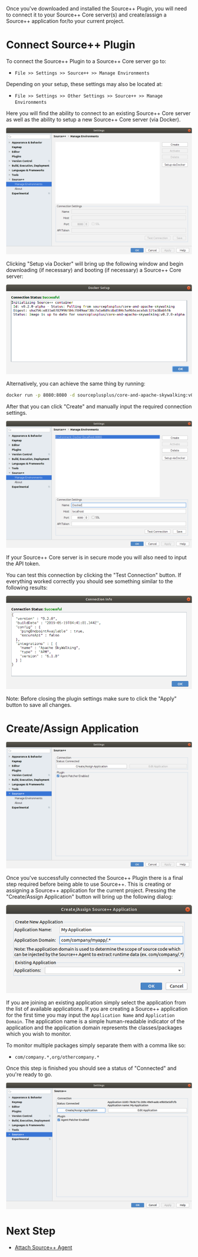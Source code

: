 Once you've downloaded and installed the Source++ Plugin, you will need to connect it to your Source++ Core server(s) and create/assign a Source++ application for/to your current project.

# Connect Source++ Plugin

To connect the Source++ Plugin to a Source++ Core server go to:
 - `File >> Settings >> Source++ >> Manage Environments`

Depending on your setup, these settings may also be located at:
 - `File >> Settings >> Other Settings >> Source++ >> Manage Environments`

Here you will find the ability to connect to an existing Source++ Core server as well as the ability to setup a new Source++ Core server (via Docker).

![](../../images/plugin/Manage%20Environments.png)

Clicking "Setup via Docker" will bring up the following window and begin downloading (if necessary) and booting (if necessary) a Source++ Core server:

![](../../images/plugin/Setup%20via%20Docker.png)

Alternatively, you can achieve the same thing by running:

```bash
docker run -p 8080:8080 -d sourceplusplus/core-and-apache-skywalking:v0.2.0-alpha
```

After that you can click "Create" and manually input the required connection settings.

![](../../images/plugin/Connect%20Source++.png)

If your Source++ Core server is in secure mode you will also need to input the API token.

You can test this connection by clicking the "Test Connection" button. If everything worked correctly you should see something similar to the following results:

![](../../images/plugin/Successful%20Connection.png)

Note: Before closing the plugin settings make sure to click the "Apply" button to save all changes.

# Create/Assign Application

![](../../images/plugin/Status%20Connected.png)

Once you've successfully connected the Source++ Plugin there is a final step required before being able to use Source++. This is creating or assigning a Source++ application for the current project. Pressing the "Create/Assign Application" button will bring up the following dialog:

![](../../images/plugin/Create%20Application.png)

If you are joining an existing application simply select the application from the list of available applications. If you are creating a Source++ application for the first time you may input the `Application Name` and `Application Domain`. The application name is a simple human-readable indicator of the application and the application domain represents the classes/packages which you wish to monitor.

To monitor multiple packages simply separate them with a comma like so:

- `com/company.*,org/othercompany.*`

Once this step is finished you should see a status of "Connected" and you're ready to go.

![](../../images/plugin/Application%20Connected.png)

# Next Step

- [Attach Source++ Agent](./07-attach-source-agent.md)
